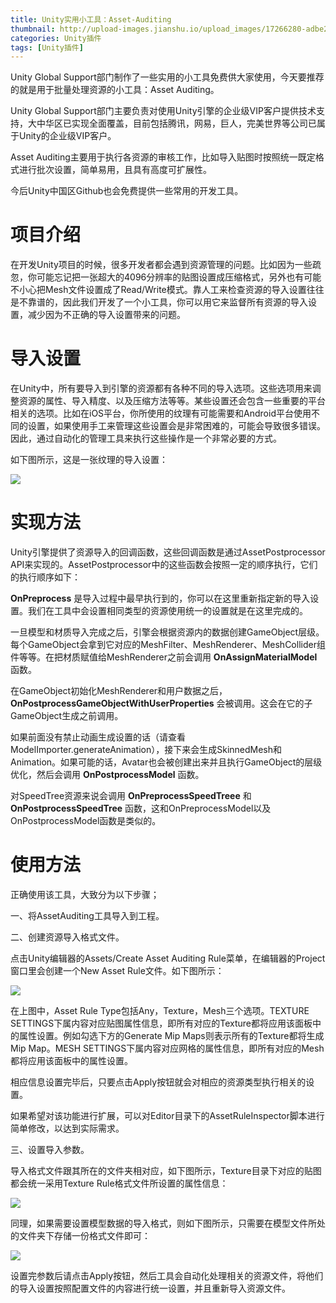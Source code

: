 ```yaml
---
title: Unity实用小工具：Asset-Auditing
thumbnail: http://upload-images.jianshu.io/upload_images/17266280-adbe247b845fd127.png?imageMogr2/auto-orient/strip%7CimageView2/2/w/1240
categories: Unity插件
tags: [Unity插件]
---
```


Unity Global Support部门制作了一些实用的小工具免费供大家使用，今天要推荐的就是用于批量处理资源的小工具：Asset Auditing。

Unity Global
Support部门主要负责对使用Unity引擎的企业级VIP客户提供技术支持，大中华区已实现全面覆盖，目前包括腾讯，网易，巨人，完美世界等公司已属于Unity的企业级VIP客户。

Asset Auditing主要用于执行各资源的审核工作，比如导入贴图时按照统一既定格式进行批次设置，简单易用，且具有高度可扩展性。

  

今后Unity中国区Github也会免费提供一些常用的开发工具。

  

# 项目介绍

在开发Unity项目的时候，很多开发者都会遇到资源管理的问题。比如因为一些疏忽，你可能忘记把一张超大的4096分辨率的贴图设置成压缩格式，另外也有可能不小心把Mesh文件设置成了Read/Write模式。靠人工来检查资源的导入设置往往是不靠谱的，因此我们开发了一个小工具，你可以用它来监督所有资源的导入设置，减少因为不正确的导入设置带来的问题。

  

# 导入设置

在Unity中，所有要导入到引擎的资源都有各种不同的导入选项。这些选项用来调整资源的属性、导入精度、以及压缩方法等等。某些设置还会包含一些重要的平台相关的选项。比如在iOS平台，你所使用的纹理有可能需要和Android平台使用不同的设置，如果使用手工来管理这些设置会是非常困难的，可能会导致很多错误。因此，通过自动化的管理工具来执行这些操作是一个非常必要的方式。

如下图所示，这是一张纹理的导入设置：

  

![](http://upload-images.jianshu.io/upload_images/17266280-adbe247b845fd127.png?imageMogr2/auto-orient/strip%7CimageView2/2/w/1240)  

# 实现方法

Unity引擎提供了资源导入的回调函数，这些回调函数是通过AssetPostprocessor
API来实现的。AssetPostprocessor中的这些函数会按照一定的顺序执行，它们的执行顺序如下：

 **OnPreprocess**
是导入过程中最早执行到的，你可以在这里重新指定新的导入设置。我们在工具中会设置相同类型的资源使用统一的设置就是在这里完成的。

一旦模型和材质导入完成之后，引擎会根据资源内的数据创建GameObject层级。每个GameObject会拿到它对应的MeshFilter、MeshRenderer、MeshCollider组件等等。在把材质赋值给MeshRenderer之前会调用
**OnAssignMaterialModel** 函数。

在GameObject初始化MeshRenderer和用户数据之后，
**OnPostprocessGameObjectWithUserProperties** 会被调用。这会在它的子GameObject生成之前调用。

如果前面没有禁止动画生成设置的话（请查看ModelImporter.generateAnimation），接下来会生成SkinnedMesh和Animation。如果可能的话，Avatar也会被创建出来并且执行GameObject的层级优化，然后会调用
**OnPostprocessModel** 函数。

对SpeedTree资源来说会调用 **OnPreprocessSpeedTreee** 和 **OnPostprocessSpeedTree**
函数，这和OnPreprocessModel以及OnPostprocessModel函数是类似的。

  

# 使用方法

正确使用该工具，大致分为以下步骤；

一、将AssetAuditing工具导入到工程。

二、创建资源导入格式文件。

点击Unity编辑器的Assets/Create Asset Auditing Rule菜单，在编辑器的Project窗口里会创建一个New Asset
Rule文件。如下图所示：

  

![](http://upload-images.jianshu.io/upload_images/17266280-a53293c545765735.png?imageMogr2/auto-orient/strip%7CimageView2/2/w/1240)  

在上图中，Asset Rule Type包括Any，Texture，Mesh三个选项。TEXTURE
SETTINGS下属内容对应贴图属性信息，即所有对应的Texture都将应用该面板中的属性设置。例如勾选下方的Generate Mip
Maps则表示所有的Texture都将生成Mip Map。MESH
SETTINGS下属内容对应网格的属性信息，即所有对应的Mesh都将应用该面板中的属性设置。

  

相应信息设置完毕后，只要点击Apply按钮就会对相应的资源类型执行相关的设置。

如果希望对该功能进行扩展，可以对Editor目录下的AssetRuleInspector脚本进行简单修改，以达到实际需求。

三、设置导入参数。

导入格式文件跟其所在的文件夹相对应，如下图所示，Texture目录下对应的贴图都会统一采用Texture Rule格式文件所设置的属性信息：

  

![](http://upload-images.jianshu.io/upload_images/17266280-9d6395fc9ebe9349.png?imageMogr2/auto-orient/strip%7CimageView2/2/w/1240)  

同理，如果需要设置模型数据的导入格式，则如下图所示，只需要在模型文件所处的文件夹下存储一份格式文件即可：

  

![](http://upload-images.jianshu.io/upload_images/17266280-a85ce6a9c74ac10e.png?imageMogr2/auto-orient/strip%7CimageView2/2/w/1240)  

设置完参数后请点击Apply按钮，然后工具会自动化处理相关的资源文件，将他们的导入设置按照配置文件的内容进行统一设置，并且重新导入资源文件。

